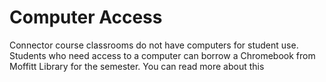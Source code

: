 # Computer Access

Connector course classrooms do not have computers for student use. Students who need access to a computer can borrow a Chromebook from Moffitt Library for the semester. You can read more about this 



